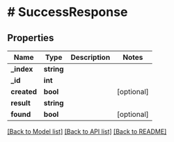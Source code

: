 # # SuccessResponse

## Properties

Name | Type | Description | Notes
------------ | ------------- | ------------- | -------------
**_index** | **string** |  | 
**_id** | **int** |  | 
**created** | **bool** |  | [optional] 
**result** | **string** |  | 
**found** | **bool** |  | [optional] 

[[Back to Model list]](../../README.md#documentation-for-models) [[Back to API list]](../../README.md#documentation-for-api-endpoints) [[Back to README]](../../README.md)



